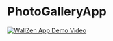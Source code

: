 # PhotoGalleryApp

[![ WallZen App Demo Video](https://img.youtube.com/vi/JI-N0S6hsFI/0.jpg)](https://www.youtube.com/watchv=JI-N0S6hsFI)





